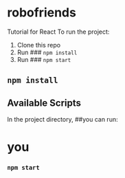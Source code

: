 # robofriends

Tutorial for React To run the project:

1. Clone this repo
2. Run ### `npm install`
3. Run ### `npm start`

## `npm install`

## Available Scripts

In the project directory, ##you can run:

# you

### `npm start`

